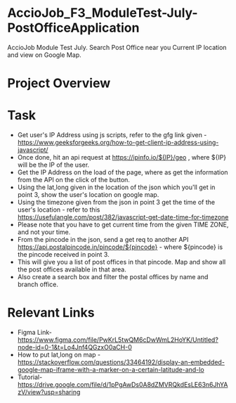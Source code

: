 # AccioJob_F3_ModuleTest-July-PostOfficeApplication
AccioJob Module Test July. Search Post Office near you Current IP location and view on Google Map.

# Project Overview
# Task
- Get user's IP Address using js scripts, refer to the gfg link given - https://www.geeksforgeeks.org/how-to-get-client-ip-address-using-javascript/
- Once done, hit an api request at https://ipinfo.io/${IP}/geo , where ${IP} will be the IP of the user.
- Get the IP Address on the load of the page, where as get the information from the API on the click of the button.
- Using the lat,long given in the location of the json which you'll get in point 3, show the user's location on google map.
- Using the timezone given from the json in point 3 get the time of the user's location - refer to this https://usefulangle.com/post/382/javascript-get-date-time-for-timezone
- Please note that you have to get current time from the given TIME ZONE, and not your time.
- From the pincode in the json, send a get req to another API https://api.postalpincode.in/pincode/${pincode} - where ${pincode} is the pincode received in point 3.
- This will give you a list of post offices in that pincode. Map and show all the post offices available in that area.
- Also create a search box and filter the postal offices by name and branch office.
# Relevant Links
- Figma Link- https://www.figma.com/file/PwKrL5twQM6cDwWmL2HoYK/Untitled?node-id=0-1&t=Lo4Jnf4QGzxO0aCH-0
- How to put lat,long on map - https://stackoverflow.com/questions/33464192/display-an-embedded-google-map-iframe-with-a-marker-on-a-certain-latitude-and-lo
- Tutorial- https://drive.google.com/file/d/1pPgAwDs0A8dZMVRQkdEsLE63n6JhYAzV/view?usp=sharing
